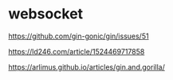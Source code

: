 #  websocket

https://github.com/gin-gonic/gin/issues/51   


https://ld246.com/article/1524469717858   



https://arlimus.github.io/articles/gin.and.gorilla/   

